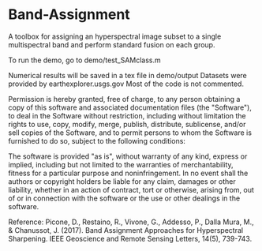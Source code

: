 # Band-Assignment
A toolbox for assigning an hyperspectral image subset to a single multispectral band and perform standard fusion on each group.

To run the demo, go to demo/test_SAMclass.m

Numerical results will be saved in a tex file in demo/output
Datasets were provided by earthexplorer.usgs.gov
Most of the code is not commented.

Permission is hereby granted, free of charge, to any person obtaining a copy of this software and associated documentation files (the "Software"), to deal in the Software without restriction, including without limitation the rights to use, copy, modify, merge, publish, distribute, sublicense, and/or sell copies of the Software, and to permit persons to whom the Software is furnished to do so, subject to the following conditions:

The software is provided "as is", without warranty of any kind, express or implied, including but not limited to the warranties of merchantability, fitness for a particular purpose and noninfringement. In no event shall the authors or copyright holders be liable for any claim, damages or other liability, whether in an action of contract, tort or otherwise, arising from, out of or in connection with the software or the use or other dealings in the software.

Reference:
Picone, D., Restaino, R., Vivone, G., Addesso, P., Dalla Mura, M., & Chanussot, J. (2017). Band Assignment Approaches for Hyperspectral Sharpening. IEEE Geoscience and Remote Sensing Letters, 14(5), 739-743.
